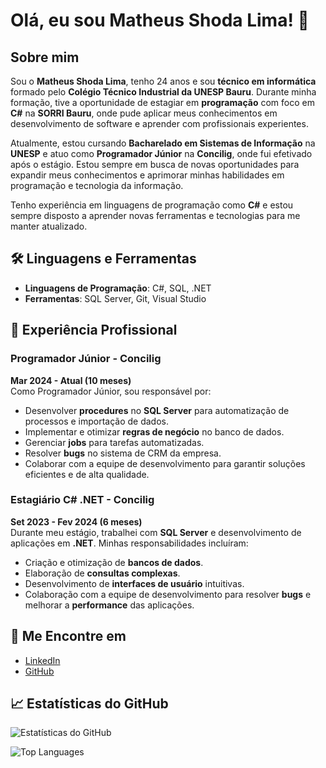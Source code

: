 # Olá, eu sou Matheus Shoda Lima! 👋

## Sobre mim

Sou o **Matheus Shoda Lima**, tenho 24 anos e sou **técnico em informática** formado pelo **Colégio Técnico Industrial da UNESP Bauru**. Durante minha formação, tive a oportunidade de estagiar em **programação** com foco em **C#** na **SORRI Bauru**, onde pude aplicar meus conhecimentos em desenvolvimento de software e aprender com profissionais experientes.

Atualmente, estou cursando **Bacharelado em Sistemas de Informação** na **UNESP** e atuo como **Programador Júnior** na **Concilig**, onde fui efetivado após o estágio. Estou sempre em busca de novas oportunidades para expandir meus conhecimentos e aprimorar minhas habilidades em programação e tecnologia da informação.

Tenho experiência em linguagens de programação como **C#** e estou sempre disposto a aprender novas ferramentas e tecnologias para me manter atualizado.

## 🛠️ Linguagens e Ferramentas

- **Linguagens de Programação**: C#, SQL, .NET
- **Ferramentas**: SQL Server, Git, Visual Studio

## 📍 Experiência Profissional

### **Programador Júnior** - Concilig  
**Mar 2024 - Atual (10 meses)**  
Como Programador Júnior, sou responsável por:
- Desenvolver **procedures** no **SQL Server** para automatização de processos e importação de dados.
- Implementar e otimizar **regras de negócio** no banco de dados.
- Gerenciar **jobs** para tarefas automatizadas.
- Resolver **bugs** no sistema de CRM da empresa.
- Colaborar com a equipe de desenvolvimento para garantir soluções eficientes e de alta qualidade.

### **Estagiário C# .NET** - Concilig  
**Set 2023 - Fev 2024 (6 meses)**  
Durante meu estágio, trabalhei com **SQL Server** e desenvolvimento de aplicações em **.NET**. Minhas responsabilidades incluíram:
- Criação e otimização de **bancos de dados**.
- Elaboração de **consultas complexas**.
- Desenvolvimento de **interfaces de usuário** intuitivas.
- Colaboração com a equipe de desenvolvimento para resolver **bugs** e melhorar a **performance** das aplicações.

## 🔗 Me Encontre em

- [LinkedIn](https://www.linkedin.com/in/matheus-shoda-lima)
- [GitHub](https://github.com/matheus-shodalima)

## 📈 Estatísticas do GitHub

![Estatísticas do GitHub](https://github-readme-stats.vercel.app/api?username=matheus-shodalima&show_icons=true&count_private=true)

![Top Languages](https://github-readme-stats.vercel.app/api/top-langs/?username=matheus-shodalima&layout=compact)

